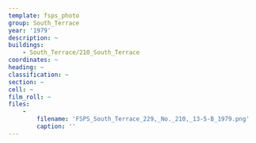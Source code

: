 ```yaml
---
template: fsps_photo
group: South_Terrace
year: '1979'
description: ~
buildings:
    - South_Terrace/210_South_Terrace
coordinates: ~
heading: ~
classification: ~
section: ~
cell: ~
film_roll: ~
files:
    -
        filename: 'FSPS_South_Terrace_229,_No._210,_13-5-B_1979.png'
        caption: ''
---
```

